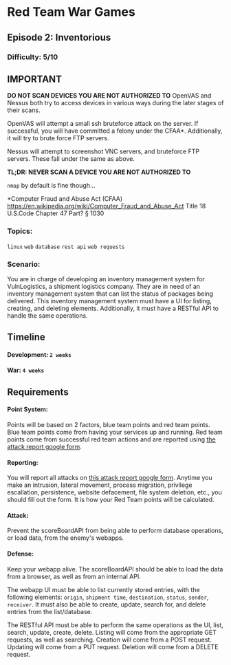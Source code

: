 # Red Team War Games
## Episode 2: Inventorious

### Difficulty: 5/10

## IMPORTANT

**DO NOT SCAN DEVICES YOU ARE NOT AUTHORIZED TO**
OpenVAS and Nessus both try to access devices in various ways during the later stages of their scans.

OpenVAS will attempt a small ssh bruteforce attack on the server. If successful, you will have committed a felony under the CFAA*. Additionally, it will try to brute force FTP servers.

Nessus will attempt to screenshot VNC servers, and bruteforce FTP servers. These fall under the same as above.

**TL;DR: NEVER SCAN A DEVICE YOU ARE NOT AUTHORIZED TO**

`nmap` by default is fine though...

\*Computer Fraud and Abuse Act (CFAA)
https://en.wikipedia.org/wiki/Computer_Fraud_and_Abuse_Act
Title 18 U.S.Code Chapter 47  Part? § 1030

### Topics:
`linux` `web` `database` `rest api` `web requests`

### Scenario:

You are in charge of developing an inventory management system for VulnLogistics, a shipment logistics company. They are in need of an inventory management system that can list the status of packages being delivered. This inventory management system must have a UI for listing, creating, and deleting elements. Additionally, it must have a RESTful API to handle the same operations.

## Timeline

#### Development: `2 weeks`
#### War: `4 weeks`

## Requirements

#### Point System:

Points will be based on 2 factors, blue team points and red team points. Blue team points come from having your services up and running. Red team points come from successful red team actions and are reported using [the attack report google form]().

#### Reporting:

You will report all attacks on [this attack report google form](). Anytime you make an intrusion, lateral movement, process migration, privilege escallation, persistence, website defacement, file system deletion, etc., you should fill out the form. It is how your Red Team points will be calculated.

#### Attack:

Prevent the scoreBoardAPI from being able to perform database operations, or load data, from the enemy's webapps.

#### Defense:

Keep your webapp alive. The scoreBoardAPI should be able to load the data from a browser, as well as from an internal API.

The webapp UI must be able to list currently stored entries, with the following elements: `origin`, `shipment time`, `destination`, `status`, `sender`, `receiver`. It must also be able to create, update, search for, and delete entries from the list/database.

The RESTful API must be able to perform the same operations as the UI, list, search, update, create, delete. Listing will come from the appropriate GET requests, as well as searching. Creation will come from a POST request. Updating will come from a PUT request. Deletion will come from a DELETE request.
